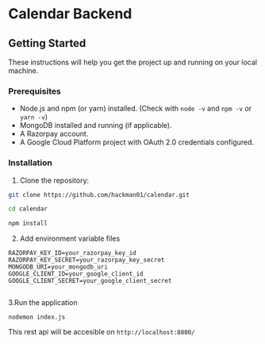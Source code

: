 # Calendar Backend 



## Getting Started

These instructions will help you get the project up and running on your local machine.

### Prerequisites

* Node.js and npm (or yarn) installed.  (Check with `node -v` and `npm -v` or `yarn -v`)
* MongoDB installed and running (if applicable).
* A Razorpay account.
* A Google Cloud Platform project with OAuth 2.0 credentials configured.

### Installation

1. Clone the repository:

```bash
git clone https://github.com/hackman01/calendar.git

cd calendar

npm install

```

2. Add environment variable files

```
RAZORPAY_KEY_ID=your_razorpay_key_id
RAZORPAY_KEY_SECRET=your_razorpay_key_secret
MONGODB_URI=your_mongodb_uri 
GOOGLE_CLIENT_ID=your_google_client_id
GOOGLE_CLIENT_SECRET=your_google_client_secret


```

3.Run the application

```
nodemon index.js

```

This rest api will be accesible on ``` http://localhost:8000/ ``` 